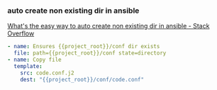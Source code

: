 ### auto create non existing dir in ansible


[What's the easy way to auto create non existing dir in ansible - Stack Overflow](https://stackoverflow.com/questions/22472168/whats-the-easy-way-to-auto-create-non-existing-dir-in-ansible "What's the easy way to auto create non existing dir in ansible - Stack Overflow")




```yml
- name: Ensures {{project_root}}/conf dir exists
  file: path={{project_root}}/conf state=directory
- name: Copy file
  template:
    src: code.conf.j2
    dest: "{{project_root}}/conf/code.conf"
```
